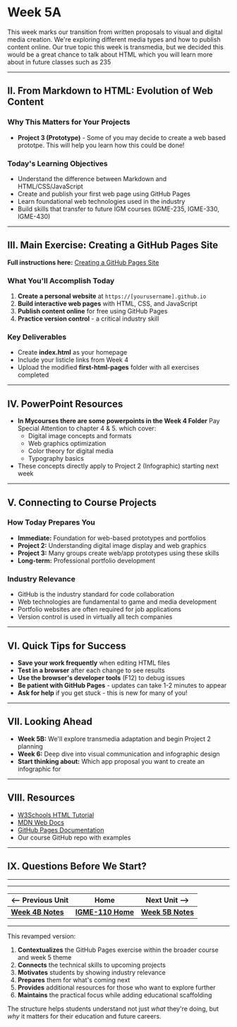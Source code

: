 # Week 5A 

This week marks our transition from written proposals to visual and digital media creation. We're exploring different media types and how to publish content online. Our true topic this week is transmedia, but we decided this would be a great chance to talk about HTML which you will learn more about in future classes such as 235

---

## II. From Markdown to HTML: Evolution of Web Content

### Why This Matters for Your Projects
- **Project 3 (Prototype)** - Some of you may decide to create a web based prototpe. This will help you learn how this could be done!


### Today's Learning Objectives
- Understand the difference between Markdown and HTML/CSS/JavaScript
- Create and publish your first web page using GitHub Pages
- Learn foundational web technologies used in the industry
- Build skills that transfer to future IGM courses (IGME-235, IGME-330, IGME-430)

---

## III. Main Exercise: Creating a GitHub Pages Site
**Full instructions here:** [Creating a GitHub Pages Site](../exercises/github-pages-site.md)

### What You'll Accomplish Today
1. **Create a personal website** at `https://[yourusername].github.io`
2. **Build interactive web pages** with HTML, CSS, and JavaScript
3. **Publish content online** for free using GitHub Pages
4. **Practice version control** - a critical industry skill

### Key Deliverables
- Create **index.html** as your homepage
- Include your listicle links from Week 4
- Upload the modified **first-html-pages** folder with all exercises completed

---

## IV. PowerPoint Resources
- **In Mycourses there are some powerpoints in the Week 4 Folder**
Pay Special Attention to chapter 4 & 5. which cover:
  - Digital image concepts and formats
  - Web graphics optimization
  - Color theory for digital media
  - Typography basics
- These concepts directly apply to Project 2 (Infographic) starting next week

---

## V. Connecting to Course Projects

### How Today Prepares You
- **Immediate:** Foundation for web-based prototypes and portfolios
- **Project 2:** Understanding digital image display and web graphics
- **Project 3:** Many groups create web/app prototypes using these skills
- **Long-term:** Professional portfolio development

### Industry Relevance
- GitHub is the industry standard for code collaboration
- Web technologies are fundamental to game and media development
- Portfolio websites are often required for job applications
- Version control is used in virtually all tech companies

---

## VI. Quick Tips for Success
- **Save your work frequently** when editing HTML files
- **Test in a browser** after each change to see results
- **Use the browser's developer tools** (F12) to debug issues
- **Be patient with GitHub Pages** - updates can take 1-2 minutes to appear
- **Ask for help** if you get stuck - this is new for many of you!

---

## VII. Looking Ahead
- **Week 5B:** We'll explore transmedia adaptation and begin Project 2 planning
- **Week 6:** Deep dive into visual communication and infographic design
- **Start thinking about:** Which app proposal you want to create an infographic for

---

## VIII. Resources
- [W3Schools HTML Tutorial](https://www.w3schools.com/html/)
- [MDN Web Docs](https://developer.mozilla.org/en-US/docs/Learn)
- [GitHub Pages Documentation](https://docs.github.com/en/pages)
- Our course GitHub repo with examples

---

## IX. Questions Before We Start?

---
---

| <-- Previous Unit | Home | Next Unit -->
| --- | --- | --- 
|   [**Week 4B Notes**](4B.md)  |  [**IGME-110 Home**](../) | [**Week 5B Notes**](5B.md)

---

This revamped version:
1. **Contextualizes** the GitHub Pages exercise within the broader course and week 5 theme
2. **Connects** the technical skills to upcoming projects
3. **Motivates** students by showing industry relevance
4. **Prepares** them for what's coming next
5. **Provides** additional resources for those who want to explore further
6. **Maintains** the practical focus while adding educational scaffolding

The structure helps students understand not just *what* they're doing, but *why* it matters for their education and future careers.
